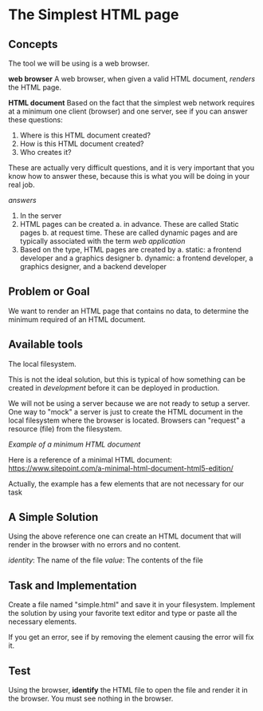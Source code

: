 # The Simplest HTML page

## Concepts

The tool we will be using is a web browser.  

**web browser**
A web browser, when given a valid HTML document, *renders* the HTML page.

**HTML document**
Based on the fact that the simplest web network requires at a minimum one client (browser) and one server, 
see if you can answer these questions:

1. Where is this HTML document created?
2. How is this HTML document created?
3. Who creates it?

These are actually very difficult questions, and it is very important that you know 
how to answer these, because this is what you will be doing in your real job.

_answers_
1. In the server
2. HTML pages can be created 
    a. in advance.  These are called Static pages
    b. at request time. These are called dynamic pages and are typically associated with the term *web application*
3. Based on the type, HTML pages are created by 
    a. static: a frontend developer and a graphics designer
    b. dynamic: a frontend developer, a graphics designer, and a backend developer
    
## **Problem or Goal**

We want to render an HTML page that contains no data, to determine the minimum required of an HTML document.

## Available tools

The local filesystem.

This is not the ideal solution, but this is typical of how something can be created in *development* before it
can be deployed in production.

We will not be using a server because we are not ready to setup a server.  One way to "mock" a server is just to create the
HTML document in the local filesystem where the browser is located.  Browsers can "request" a resource (file) from
the filesystem.

_Example of a minimum HTML document_

Here is a reference of a minimal HTML document: https://www.sitepoint.com/a-minimal-html-document-html5-edition/

Actually, the example has a few elements that are not necessary for our task

## A Simple Solution

Using the above reference one can create an HTML document that will render in the browser with no errors and no content.

_identity_: The name of the file
_value_: The contents of the file


## Task and Implementation

Create a file named "simple.html" and save it in your filesystem.  Implement the solution by using your 
favorite text editor and type or paste all the necessary elements.  

If you get an error, see if by removing the element causing the error will fix it.

## Test 

Using the browser, **identify** the HTML file to open the file and render it in the browser.  You must see nothing 
in the browser.
